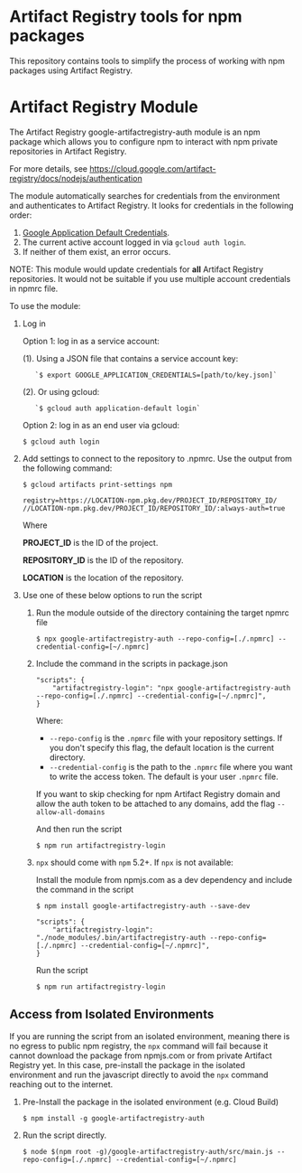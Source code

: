 # Artifact Registry tools for npm packages

This repository contains tools to simplify the process of working with npm
packages using Artifact Registry.

# Artifact Registry Module

The Artifact Registry google-artifactregistry-auth module is an npm package
which allows you to configure npm to interact with npm private repositories
in Artifact Registry.

For more details, see
https://cloud.google.com/artifact-registry/docs/nodejs/authentication

The module automatically searches for credentials from the environment and authenticates to Artifact Registry. It looks for
credentials in the following order:

1. [Google Application Default Credentials](https://developers.google.com/accounts/docs/application-default-credentials).
2. The current active account logged in via `gcloud auth login`.
3. If neither of them exist, an error occurs.

NOTE: This module would update credentials for **all** Artifact Registry
repositories. It would not be suitable if you use multiple account credentials
in npmrc file.

To use the module:

1.  Log in

    Option 1: log in as a service account:

    (1). Using a JSON file that contains a service account key:

           `$ export GOOGLE_APPLICATION_CREDENTIALS=[path/to/key.json]`

    (2). Or using gcloud:

           `$ gcloud auth application-default login`

    Option 2: log in as an end user via gcloud:

    `$ gcloud auth login`

2.  Add settings to connect to the repository to .npmrc. Use the output from the
    following command:

    `$ gcloud artifacts print-settings npm`

    ```
    registry=https://LOCATION-npm.pkg.dev/PROJECT_ID/REPOSITORY_ID/
    //LOCATION-npm.pkg.dev/PROJECT_ID/REPOSITORY_ID/:always-auth=true
    ```

    Where

    **PROJECT_ID** is the ID of the project.

    **REPOSITORY_ID** is the ID of the repository.

    **LOCATION** is the location of the repository.

3.  Use one of these below options to run the script

    1.  Run the module outside of the directory containing the target npmrc file

        `$ npx google-artifactregistry-auth --repo-config=[./.npmrc] --credential-config=[~/.npmrc]`

    2.  Include the command in the scripts in package.json

        ```
        "scripts": {
            "artifactregistry-login": "npx google-artifactregistry-auth --repo-config=[./.npmrc] --credential-config=[~/.npmrc]",
        }
        ```

        Where:

        - `--repo-config` is the `.npmrc` file with your repository settings. If you don't specify this flag,
          the default location is the current directory.
        - `--credential-config` is the path to the `.npmrc` file where you want to write the access token. The default is your user `.npmrc` file.

        If you want to skip checking for npm Artifact Registry domain and allow the auth token to be attached to any domains, add the flag `--allow-all-domains`

        And then run the script

        `$ npm run artifactregistry-login`

    3.  `npx` should come with `npm` 5.2+. If `npx` is not available:

        Install the module from npmjs.com as a dev dependency and include the
        command in the script

        `$ npm install google-artifactregistry-auth --save-dev`

        ```
        "scripts": {
            "artifactregistry-login": "./node_modules/.bin/artifactregistry-auth --repo-config=[./.npmrc] --credential-config=[~/.npmrc]",
        }
        ```

        Run the script

        `$ npm run artifactregistry-login`

## Access from Isolated Environments

If you are running the script from an isolated environment, meaning there is no egress to public npm registry, the `npx` command will fail because it cannot download the package from npmjs.com or from private Artifact Registry yet. In this case, pre-install the package in the isolated environment and run the javascript directly to avoid the `npx` command reaching out to the internet.

1. Pre-Install the package in the isolated environment (e.g. Cloud Build)

   `$ npm install -g google-artifactregistry-auth`

2. Run the script directly.

   `$ node $(npm root -g)/google-artifactregistry-auth/src/main.js --repo-config=[./.npmrc] --credential-config=[~/.npmrc]`
